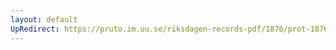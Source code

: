 ```yaml
---
layout: default
UpRedirect: https://pruto.im.uu.se/riksdagen-records-pdf/1876/prot-1876--ak--033/prot-1876--ak--033_033.pdf
---
```

